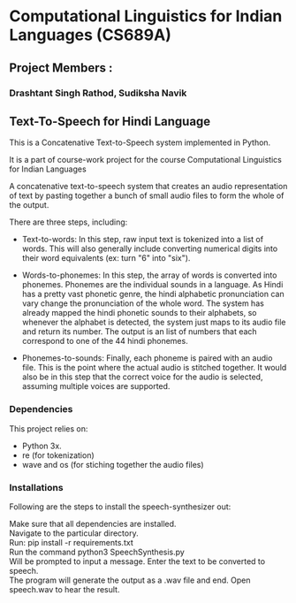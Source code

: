 # Computational Linguistics for Indian Languages (CS689A)
## Project Members :
### Drashtant Singh Rathod, Sudiksha Navik
## Text-To-Speech for Hindi Language 
This is a Concatenative Text-to-Speech system implemented in Python.<br>

It is a part of course-work project for the course Computational Linguistics for Indian Languages<br>

A concatenative text-to-speech system that creates an audio representation of text by pasting together a bunch of small audio files to form the whole of the output.<br>

There are three steps, including:<br>

+  Text-to-words: In this step, raw input text is tokenized into a list of words. This will also generally include converting numerical digits into their word equivalents (ex: turn "6" into "six").<br>

+  Words-to-phonemes: In this step, the array of words is converted into phonemes. Phonemes are the individual sounds in a language. As Hindi has a pretty vast phonetic genre, the hindi alphabetic pronunciation can vary change the pronunciation of the whole word. The system has already mapped the hindi phonetic sounds to their alphabets, so whenever the alphabet is detected, the system just maps to its audio file and return its number. The output is an list of numbers that each correspond to one of the 44 hindi phonemes.<br>

+  Phonemes-to-sounds: Finally, each phoneme is paired with an audio file. This is the point where the actual audio is stitched together. It would also be in this step that the correct voice for the audio is selected, assuming multiple voices are supported.<br>

### Dependencies 
This project relies on:<br>

+ Python 3x.
+ re (for tokenization)
+ wave and os (for stiching together the audio files)
  
### Installations
Following are the steps to install the speech-synthesizer out:<br>

Make sure that all dependencies are installed.<br>
Navigate to the particular directory.<br>
Run: pip install -r requirements.txt<br>
Run the command python3 SpeechSynthesis.py<br>
Will be prompted to input a message. Enter the text to be converted to speech.<br>
The program will generate the output as a .wav file and end. Open speech.wav to hear the result.<br>
